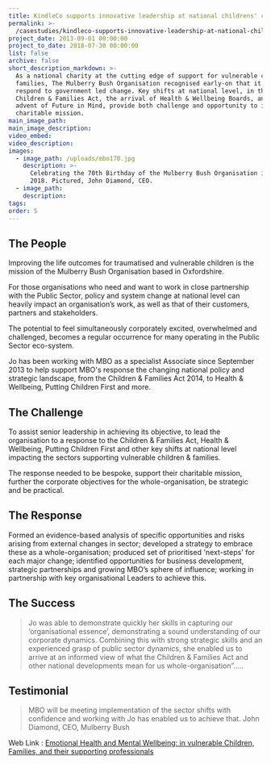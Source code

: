 ```yaml
---
title: KindleCo supports innovative leadership at national childrens' charity
permalink: >-
  /casestudies/kindleco-supports-innovative-leadership-at-national-childrens-charity/
project_date: 2013-09-01 00:00:00
project_to_date: 2018-07-30 00:00:00
list: false
archive: false
short_description_markdown: >-
  As a national charity at the cutting edge of support for vulnerable children &
  families, The Mulberry Bush Organisation recognised early-on that it needed to
  respond to government led change. Key shifts at national level, in the
  Children & Families Act, the arrival of Health & Wellbeing Boards, and the
  advent of Future in Mind, provide both challenge and opportunity to its
  charitable mission.
main_image_path:
main_image_description:
video_embed:
video_description:
images:
  - image_path: /uploads/mbo170.jpg
    description: >-
      Celebrating the 70th Birthday of the Mulberry Bush Organisation in July
      2018. Pictured, John Diamond, CEO.
  - image_path:
    description:
tags:
order: 5
---
```


The People
---
Improving the life outcomes for traumatised and vulnerable children is the mission of the Mulberry Bush Organisation based in Oxfordshire. 

For those organisations who need and want to work in close partnership with the Public Sector, policy and system change at national level can heavily impact an organisation’s work, as well as that of their customers, partners and stakeholders. 

The potential to feel simultaneously corporately excited, overwhelmed and challenged, becomes a regular occurrence for many operating in the Public Sector eco-system. 

Jo has been working with MBO as a specialist Associate since September 2013 to help support MBO's response the changing national policy and strategic landscape, from the Children & Families Act 2014, to Health & Wellbeing, Putting Children First and more.

The Challenge
---
To assist senior leadership in achieving its objective, to lead the organisation to a response to the Children & Families Act, Health & Wellbeing, Putting Children First and other key shifts at national level impacting the sectors supporting vulnerable children & families. 

The response needed to be bespoke, support their charitable mission, further the corporate objectives for the whole-organisation, be strategic and be practical.

The Response
---
Formed an evidence-based analysis of specific opportunities and risks arising from external changes in sector; developed a strategy to embrace these as a whole-organisation; produced set of prioritised 'next-steps' for each  major change;  identified opportunities for business development, strategic partnerships and growing MBO’s sphere of influence; working in partnership with key organisational Leaders to achieve this.

The Success
---

>Jo was able to demonstrate quickly her skills in capturing our ‘organisational essence’, demonstrating a sound understanding of our corporate dynamics. Combining this with strong strategic skills and an experienced grasp of public sector dynamics, she enabled us to arrive at an informed view of what the Children & Families Act and other national developments mean for us whole-organisation”.....

Testimonial
---
>MBO will be meeting implementation of the sector shifts with confidence and working with Jo has enabled us to achieve that.
John Diamond, CEO, Mulberry Bush

Web Link : <a href="http://www.mulberrybush.org.uk/national-centre/" target="link">Emotional Health and Mental Wellbeing: in vulnerable Children, Families, and their supporting professionals</a>
